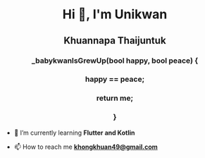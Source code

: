 <h1 align="center">Hi 👋, I'm Unikwan </h1>
<h2 align="center">Khuannapa Thaijuntuk </h2>
<h3 align="center">_babykwanIsGrewUp(bool happy, bool peace) {</h3>
 <h3 align="center"> happy == peace;</h3>
  <h3 align="center">return me;</h3>
<h3 align="center">}</h3>

- 🌱 I’m currently learning **Flutter and Kotlin**

- 📫 How to reach me **khongkhuan49@gmail.com**

